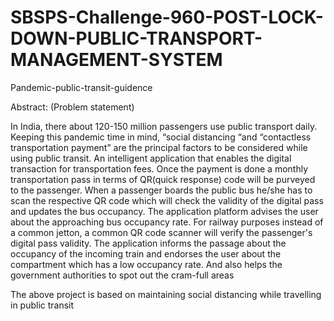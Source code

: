 # SBSPS-Challenge-960-POST-LOCK-DOWN-PUBLIC-TRANSPORT-MANAGEMENT-SYSTEM
Pandemic-public-transit-guidence

Abstract: (Problem statement)

In India, there about 120-150 million passengers use public transport daily. Keeping this pandemic time in mind, “social distancing “and “contactless transportation payment” are the principal factors to be considered while using public transit. An intelligent application that enables the digital transaction for transportation fees. Once the payment is done a monthly transportation pass in terms of QR(quick response) code will be purveyed to the passenger. When a passenger boards the public bus he/she has to scan the respective QR code which will check the validity of the digital pass and updates the bus occupancy. The application platform advises the user about the approaching bus occupancy rate. For railway purposes instead of a common jetton, a common QR code scanner will verify the passenger's digital pass validity. The application informs the passage about the occupancy of the incoming train and endorses the user about the compartment which has a low occupancy rate. And also helps the government authorities to spot out the cram-full areas

The above project is based on maintaining social distancing while travelling in public transit

